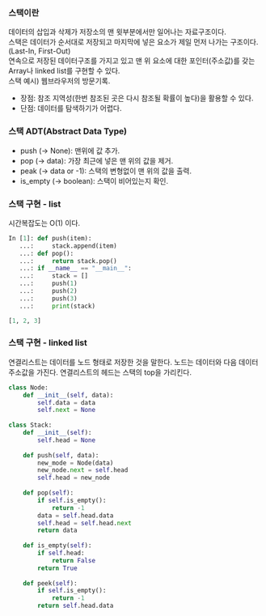 ### 스택이란   
데이터의 삽입과 삭제가 저장소의 맨 윗부분에서만 일어나는 자료구조이다.   
스택은 데이터가 순서대로 저장되고 마지막에 넣은 요소가 제일 먼저 나가는 구조이다.(Last-In, First-Out)   
연속으로 저장된 데이터구조를 가지고 있고 맨 위 요소에 대한 포인터(주소값)를 갖는 Array나 linked list를 구현할 수 있다.   
스택 예시) 웹브라우저의 방문기록.

+ 장점: 참조 지역성(한번 참조된 곳은 다시 참조될 확률이 높다)을 활용할 수 있다.
+ 단점: 데이터를 탐색하기가 어렵다.

### 스택 ADT(Abstract Data Type)

+ push (-> None): 맨위에 값 추가.
+ pop (-> data): 가장 최근에 넣은 맨 위의 값을 제거.
+ peak (-> data or -1): 스택의 변형없이 맨 위의 값을 출력.
+ is_empty (-> boolean): 스택이 비어있는지 확인.

### 스택 구현 - list   
시간복잡도는 O(1) 이다.

```python
In [1]: def push(item):
   ...:     stack.append(item)
   ...: def pop():
   ...:     return stack.pop()
   ...: if __name__ == "__main__":
   ...:     stack = []
   ...:     push(1)
   ...:     push(2)
   ...:     push(3)
   ...:     print(stack)

[1, 2, 3]
```
### 스택 구현 - linked list   
연결리스트는 데이터를 노드 형태로 저장한 것을 말한다. 노드는 데이터와 다음 데이터 주소값을 가진다. 연결리스트의 헤드는 스택의 top을 가리킨다.

```python
class Node:
    def __init__(self, data):
        self.data = data
        self.next = None
        
class Stack:
    def __init__(self):
        self.head = None
        
    def push(self, data):
        new_mode = Node(data)
        new_node.next = self.head
        self.head = new_node
        
    def pop(self):
        if self.is_empty():
            return -1
        data = self.head.data
        self.head = self.head.next
        return data
    
    def is_empty(self):
        if self.head:
            return False
        return True
    
    def peek(self):
        if self.is_empty():
            return -1
        return self.head.data

```





